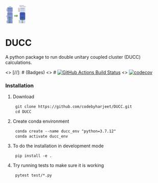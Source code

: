 <div align="left">
  <img src="docs/src/ducc_logo.png" height="60px"/>
</div>

# DUCC

A python package to run double unitary coupled cluster (DUCC) calculations.


<> [//]: # (Badges)
<> # [![GitHub Actions Build Status](https://github.com/REPLACE_WITH_OWNER_ACCOUNT/ducc/workflows/CI/badge.svg)](https://github.com/REPLACE_WITH_OWNER_ACCOUNT/ducc/actions?query=workflow%3ACI)
<> [![codecov](https://codecov.io/gh/REPLACE_WITH_OWNER_ACCOUNT/Double/branch/main/graph/badge.svg)](https://codecov.io/gh/REPLACE_WITH_OWNER_ACCOUNT/Double/branch/main)


### Installation
1. Download

        git clone https://github.com/codebyharjeet/DUCC.git
        cd DUCC

2. Create conda environment

        conda create --name ducc_env "python=3.7.12"
        conda activate ducc_env

3. To do the installation in development mode

        pip install -e .

4. Try running tests to make sure it is working

        pytest test/*.py
